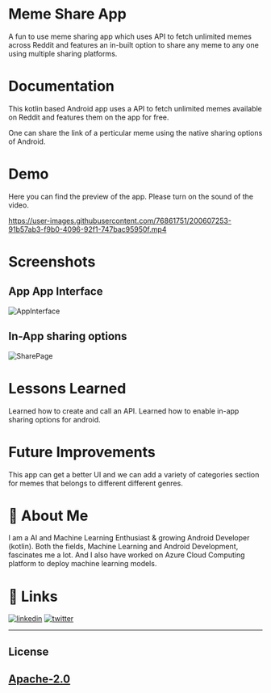 # Meme Share App
A fun to use meme sharing app which uses API to fetch 
unlimited memes across Reddit and features an in-built 
option to share any meme to any one using multiple sharing 
platforms.


# Documentation

This kotlin based Android app uses a API to fetch unlimited
memes available on Reddit and features them on the app for 
free. 

One can share the link of a perticular meme using the
native sharing options of Android.

# Demo

Here you can find the preview of the app. 
Please turn on the sound of the video.

https://user-images.githubusercontent.com/76861751/200607253-91b57ab3-f9b0-4096-92f1-747bac95950f.mp4


# Screenshots

## App App Interface

![AppInterface](https://user-images.githubusercontent.com/99794785/200661707-37bf8668-dee5-4455-9a0f-d4798e8ab4cd.png)

## In-App sharing options

![SharePage](https://user-images.githubusercontent.com/99794785/200661885-6975efa3-9ca8-40aa-8ea9-d3491f72bd44.png)

# Lessons Learned

Learned how to create and call an API. 
Learned how to enable in-app sharing options for android.

# Future Improvements

This app can get a better UI and we can add a variety of 
categories section for memes that belongs to different different
genres.


# 🚀 About Me
I am a AI and Machine Learning Enthusiast & growing Android Developer (kotlin). Both the fields, Machine Learning and Android Development, fascinates me a lot. And I also have worked on Azure Cloud Computing platform to deploy machine learning models.

# 🔗 Links

[![linkedin](https://img.shields.io/badge/linkedin-0A66C2?style=for-the-badge&logo=linkedin&logoColor=white)](https://www.linkedin.com/in/thebitanpaul)
[![twitter](https://img.shields.io/badge/twitter-1DA1F2?style=for-the-badge&logo=twitter&logoColor=white)](https://twitter.com/thebitanpaul_)


---
## License 
[Apache-2.0](LICENSE)
---
